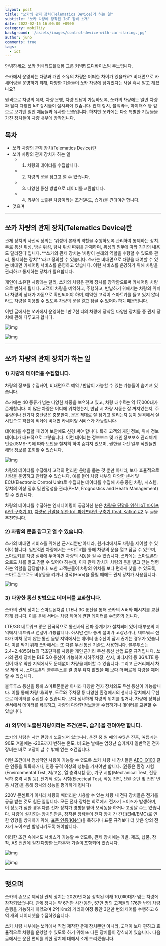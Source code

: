 ```yaml
---
layout: post
title: "쏘카의 관제 장치(Telematics Device)가 하는 일"
subtitle: "쏘카 차량에 장착된 IoT 장비 소개"
date: 2022-02-15 16:00:00 +0900
category: mobility
background: '/assets/images/control-device-with-car-sharing.jpg'
author: juno
comments: true
tags:
  - iot
---
```



안녕하세요. 쏘카 커넥티드플랫폼 그룹 커넥티드디바이스팀 주노입니다.  

쏘카에서 운영되는 차량과 개인 소유의 차량은 어떠한 차이가 있을까요? 비대면으로 카셰어링을 운영하기 위해, 다양한 기술들이 쏘카 차량에 담겨있다는 사실 혹시 알고 계셨나요?

원격으로 차량의 예약, 차량 운행, 차량 반납이 가능하도록, 쏘카의 차량에는 일반 차량과 달리 다양한 IoT 장치들이 설치되어 있습니다. 관제 장치, 블랙박스, 하이패스 등 겉으로 보기엔 일반 제품들과 유사한 모습입니다. 하지만 쏘카에는 다소 특별한 기능들을 가진 장치들이 차량 내부에 장착됩니다.


## 목차
- 쏘카 차량의 관제 장치(Telematics Device)란
- 쏘카 차량의 관제 장치가 하는 일
  - 1) 차량의 데이터를 수집합니다.
  - 2) 차량의 문을 잠그고 열 수 있습니다.
  - 3) 다양한 통신 방법으로 데이터를 교환합니다.
  - 4) 외부에 노출된 차량이라는 조건(온도, 습기)을 견뎌야만 합니다.
- 맺으며

---

## 쏘카 차량의 관제 장치(Telematics Device)란

관제 장치의 사전적 정의는 '위성이 본래의 역할을 수행하도록 관리하여 통제하는 장치. 주로 통신 위성, 방송 위성, 탐사 위성 따위를 관제하며, 위성의 임무에 따라 기기의 내용도 달라진다'입니다. **쏘카의 관제 장치는 '차량이 본래의 역할을 수행할 수 있도록 관리, 통제하는 장치'**라고 정의할 수 있습니다. 쏘카는 비대면으로 차량을 대여할 수 있는 비대면 카셰어링 서비스를 운영하고 있습니다. 이런 서비스를 운영하기 위해 차량을 관리하고 통제하는 장치가 필요합니다.

개인이 소유한 차량과는 달리, 쏘카의 차량은 관제 장치를 장착함으로써 카셰어링 차량으로 변하게 됩니다. 고객이 차량을 예약하고, 주행하고, 반납하기 위해서는 차량의 위치나 차량의 상태가 자동으로 확인되어야 하며, 예약한 고객이 스마트키를 들고 있지 않더라도 차량을 이용할 수 있도록 차량의 문을 열고 잠글 수 있어야 하기 때문입니다. 

이번 글에서는 쏘카에서 운영하는 1만 7천 대의 차량에 장착된 다양한 장치들 중 관제 장치에 관해 다루고자 합니다.

![img](/img/control-device-with-car-sharing/sts-1-app.png)

![img](/img/control-device-with-car-sharing/sts-0-schematic.jpg)

---

## 쏘카 차량의 관제 장치가 하는 일

### 1) 차량의 데이터를 수집합니다.

차량의 정보를 수집하여, 비대면으로 예약 / 반납이 가능할 수 있는 기능들이 숨겨져 있습니다. 

쏘카에는 40 종류가 넘는 다양한 차종을 보유하고 있고, 차량 대수로는 약 17,000대가 존재합니다. 이 많은 차량은 어디에 위치했는지, 반납 시 차량 시동은 잘 꺼져있는지, 주유량이나 전기차 충전량은 충분한지, 문은 제대로 잘 잠기고 열리는지 등이 원격에서 실시간으로 확인이 되어야 비대면 카셰어링 서비스가 가능합니다.

데이터를 수집할 때 있어 보안에도 신경 써야 합니다. 특히 고객의 개인 정보, 위치 정보 데이터가 대표적으로 그렇습니다. 이런 데이터는 정보보호 및 개인 정보보호 관리체계 인증(ISMS-P)에 따라 보안을 철저히 하여 숨겨져 있으며, 권한을 가진 일부 직원들만 해당 정보를 조회할 수 있습니다.

![img](/img/control-device-with-car-sharing/sts-2-data.jpg)

차량의 데이터를 수집해서 고객의 편리한 운행을 돕는 것 뿐만 아니라, 보다 효율적으로 차량을 운영하고 관리할 수 있습니다. 예를 들어 차량 내부의 다양한 센서 및 ECU(Electronic Control Unit)로 수집되는 데이터를 수집해 사용 중인 차량, 시스템, 장치의 이상 징후 및 안정성을 관리(PHM, Prognostics and Health Management)할 수 있습니다.

차량의 데이터를 수집하는 엔지니어링이 궁금하신 분은 [차량용 단말을 위한 IoT 파이프라인 구축기 #1](https://tech.socarcorp.kr/mobility/2022/01/06/socar-iot-pipeline-1.html), [차량용 단말을 위한 IoT 파이프라인 구축기 (feat. Kafka) #2](https://tech.socarcorp.kr/mobility/2022/02/09/socar-iot-pipeline-2.html) 두 글을 추천합니다.


### 2) 차량의 문을 잠그고 열 수 있습니다.

쏘카의 비대면 서비스를 위해선 근거리뿐만 아니라, 원거리에서도 차량을 제어할 수 있어야 합니다.
일반적인 차량에서는 스마트키를 통해 차량의 문을 열고 잠글 수 있으며, 스마트키를 차량 실내에 두어야만 차량의 시동을 걸 수 있습니다.
쏘카에는 스마트폰만으로도 차를 열고 잠글 수 있어야 하는데, 이때 관제 장치가 차량의 문을 열고 닫는 명령하는 역할을 담당합니다. 
또한 고객분들이 차량의 위치를 보다 편하게 찾을 수 있도록, 스마트폰으로도 비상등을 켜거나 경적(Horn)을 울릴 때에도 관제 장치가 사용됩니다.

![img](/img/control-device-with-car-sharing/sts-3-app.png)

### 3) 다양한 통신 방법으로 데이터를 교환합니다.

쏘카의 관제 장치는 스마트폰처럼 LTE나 3G 통신을 통해 쏘카의 서버와 메시지를 교환하게 됩니다. 이를 통해 서버는 차량 제어에 관한 데이터를 수집하게 됩니다. 

LTE/3G 네트워크 망은 전국적으로 통신사의 전파 중계기가 설치되어 있어 대부분의 지역에서 네트워크 연결이 가능합니다. 하지만 전파 중계 설비가 고장났거나, 네트워크 전파가 미처 닿지 않는 통신 음영 지역에서는 데이터 송수신이 잠시 끊기는 경우가 있습니다. 이를 막기 위해 쏘카에서는 또 다른 무선 통신 기술도 사용합니다. 블루투스는 2.4~2.485GHz의 극초단파를 사용한 개인 근거리 무선 통신 산업 표준 규격입니다. 쏘카의 관제 장치는 BLE 5.0 통신이 가능하여 지하주차장, 산지, 바다지역 등 3G/LTE 통신이 매우 약한 지역에서도 문제없이 차량을 제어할 수 있습니다. 그리고 근거리에서 차량 제어 시, 스마트폰의 블루투스를 켤 경우 켜지 않았을 때 보다 더 빠르게 차량을 제어할 수 있습니다.

블루투스 통신을 통해 스마트폰뿐만 아니라 다양한 전자 장치와도 무선 통신이 가능합니다. 이를 통해 차량 내/외부, 도로와 주차장 등 다양한 환경에서의 센서나 장치에서 무선으로 데이터를 수집할 수 있습니다. 보다 정확하게 차량의 위치를 찾거나, 차량에 장착된 센서에서 데이터를 획득하고, 차량의 다양한 정보들을 수집하거나 데이터를 교환할 수 있습니다.

### 4) 외부에 노출된 차량이라는 조건(온도, 습기)을 견뎌야만 합니다.

쏘카의 차량은 자연 환경에 노출되어 있습니다. 운전 중 일 때의 수많은 진동, 여름에는 90도 겨울에는 -20도까지 변하는 온도, 비 오는 날에는 엄청난 습기까지 일반적인 전자 장비는 바로 고장이 날 수 밖에 없는 조건입니다. 

이런 조건에서 정상적인 사용이 가능할 수 있도록 쏘카 차량 내 장치들은 [AEC-Q100](https://www.koreascience.or.kr/article/JAKO202129159578200.pdf) 같은 인증을 획득하거나, 인증 규격 이상의 성능을 가져야만 합니다. (인증은 환경 시험(Environmental Test, 저/고온, 열 충격시험 등), 기구 시험(Mechanical Test, 진동 낙하 충격 시험 등), 전기적 성능 시험(Electrical Test, 작동 전압, 전원 순단 및 전압 변동 시험)을 통해 장치의 성능을 평가하게 됩니다)

220V 콘센트가 아니라 차량의 배터리만 사용할 수 있는 차량 내 전자 장치들은 전기를 공급 받는 것도 힘든 일입니다. 모든 전자 장치는 회로에서 전자기 노이즈가 발생하며, 이 정도가 심한 경우 다른 전자 장치가 영향을 받아 오작동을 하거나 고장날 수도 있습니다. 차량에 설치되는 장치인만큼, 장착된 장비들이 전자 장치 간 간섭(EMI/EMC)로 인한 영향을 방지하기 위해, [표준 인증(KN41)](https://www.rra.go.kr/FileDownSvl?file_type=LAWKR&file_parentseq=113&file_seq=1)을 득하거나 표준 규격보다 더 낮은 양의 전자기 노이즈만 발생시키도록 해야합니다. 

이러한 조건 속에서도 서비스가 가능할 수 있도록, 관제 장치에는 개발, 제조, 납품, 장착, AS 전반에 걸친 다양한 노하우와 기술이 포함되어 있습니다.

![img](/img/control-device-with-car-sharing/sts-4-env.png)

![img](/img/control-device-with-car-sharing/sts-5-soldering.png)

---

## 맺으며

쏘카의 손으로 제작된 관제 장치는 2020년 처음 장착된 이래 10,000대가 넘는 차량에 장착되었습니다.
관제 장치는 약 6천만 시간 동안, 57만 명의 고객들의 176만 번의 차량 운행을 가능하게 하였으며 2억 Km의 거리의 여정 동안 3천만 번의 제어를 수행하고 6억 개의 데이터셋을 수집하였습니다.

쏘카 차량 내부에는 쏘카에서 직접 제작한 관제 장치뿐만 아니라, 고객이 보다 편하고 효율적으로 차량을 운영할 수 있도록 하기 위해 또 다른 장치들이 장착되어 있습니다.
다음 글에서는 운전 편의를 위한 장치에 대해서 소개 드리겠습니다.
